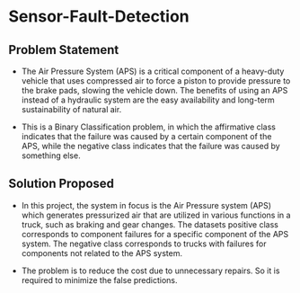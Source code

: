 # Sensor-Fault-Detection

## Problem Statement

- The Air Pressure System (APS) is a critical component of a heavy-duty vehicle that uses compressed air to force a piston to provide pressure to the brake pads, slowing the vehicle down. The benefits of using an APS instead of a hydraulic system are the easy availability and long-term sustainability of natural air.

- This is a Binary Classification problem, in which the affirmative class indicates that the failure was caused by a certain component of the APS, while the negative class indicates that the failure was caused by something else.

## Solution Proposed

- In this project, the system in focus is the Air Pressure system (APS) which generates pressurized air that are utilized in various functions in a truck, such as braking and gear changes. The datasets positive class corresponds to component failures for a specific component of the APS system. The negative class corresponds to trucks with failures for components not related to the APS system.

- The problem is to reduce the cost due to unnecessary repairs. So it is required to minimize the false predictions.
